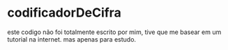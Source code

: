 # codificadorDeCifra
este codigo não foi totalmente escrito por mim, tive que me basear em um tutorial na internet. mas apenas para estudo.
